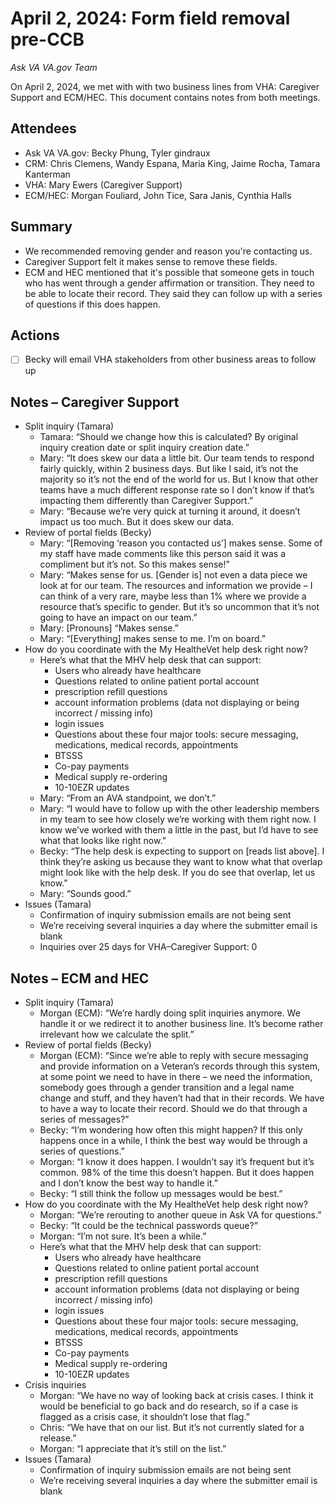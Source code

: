 # April 2, 2024: Form field removal pre-CCB
*Ask VA VA.gov Team*

On April 2, 2024, we met with with two business lines from VHA: Caregiver Support and ECM/HEC. This document contains notes from both meetings.

## Attendees

- Ask VA VA.gov: Becky Phung, Tyler gindraux
- CRM: Chris Clemens, Wandy Espana, Maria King, Jaime Rocha, Tamara Kanterman
- VHA: Mary Ewers (Caregiver Support)
- ECM/HEC: Morgan Fouliard, John Tice, Sara Janis, Cynthia Halls

## Summary

- We recommended removing gender and reason you're contacting us.
- Caregiver Support felt it makes sense to remove these fields.
- ECM and HEC mentioned that it's possible that someone gets in touch who has went through a gender affirmation or transition. They need to be able to locate their record. They said they can follow up with a series of questions if this does happen.

## Actions

- [ ] Becky will email VHA stakeholders from other business areas to follow up

## Notes – Caregiver Support

- Split inquiry (Tamara)
  - Tamara: “Should we change how this is calculated? By original inquiry creation date or split inquiry creation date.”
  - Mary: “It does skew our data a little bit. Our team tends to respond fairly quickly, within 2 business days. But like I said, it’s not the majority so it’s not the end of the world for us. But I know that other teams have a much different response rate so I don’t know if that’s impacting them differently than Caregiver Support.”
  - Mary: “Because we’re very quick at turning it around, it doesn’t impact us too much. But it does skew our data.
- Review of portal fields (Becky)
  - Mary: “[Removing ‘reason you contacted us’] makes sense. Some of my staff have made comments like this person said it was a compliment but it’s not. So this makes sense!”
  - Mary: “Makes sense for us. [Gender is] not even a data piece we look at for our team. The resources and information we provide – I can think of a very rare, maybe less than 1% where we provide a resource that’s specific to gender. But it’s so uncommon that it’s not going to have an impact on our team.”
  - Mary: [Pronouns] “Makes sense.”
  - Mary: “[Everything] makes sense to me. I’m on board.”
- How do you coordinate with the My HealtheVet help desk right now?
  - Here’s what that the MHV help desk that can support: 
    - Users who already have healthcare
    - Questions related to online patient portal account
    - prescription refill questions
    - account information problems (data not displaying or being incorrect / missing info)
    - login issues
    - Questions about these four major tools: secure messaging, medications, medical records, appointments
    - BTSSS
    - Co-pay payments
    - Medical supply re-ordering
    - 10-10EZR updates
  - Mary: “From an AVA standpoint, we don’t.”
  - Mary: “I would have to follow up with the other leadership members in my team to see how closely we’re working with them right now. I know we’ve worked with them a little in the past, but I’d have to see what that looks like right now.”
  - Becky: “The help desk is expecting to support on [reads list above]. I think they’re asking us because they want to know what that overlap might look like with the help desk. If you do see that overlap, let us know.”
  - Mary: “Sounds good.”
- Issues (Tamara)
  - Confirmation of inquiry submission emails are not being sent
  - We’re receiving several inquiries a day where the submitter email is blank
  - Inquiries over 25 days for VHA–Caregiver Support: 0 

## Notes – ECM and HEC

- Split inquiry (Tamara)
  - Morgan (ECM): “We’re hardly doing split inquiries anymore. We handle it or we redirect it to another business line. It’s become rather irrelevant how we calculate the split.”
- Review of portal fields (Becky)
  - Morgan (ECM): “Since we’re able to reply with secure messaging and provide information on a Veteran’s records through this system, at some point we need to have in there – we need the information, somebody goes through a gender transition and a legal name change and stuff, and they haven’t had that in their records. We have to have a way to locate their record. Should we do that through a series of messages?”
  - Becky: “I’m wondering how often this might happen? If this only happens once in a while, I think the best way would be through a series of questions.”
  - Morgan: “I know it does happen. I wouldn’t say it’s frequent but it’s common. 98% of the time this doesn’t happen. But it does happen and I don’t know the best way to handle it.”
  - Becky: “I still think the follow up messages would be best.”
- How do you coordinate with the My HealtheVet help desk right now?
  - Morgan: “We’re rerouting to another queue in Ask VA for questions.”
  - Becky: “It could be the technical passwords queue?”
  - Morgan: “I’m not sure. It’s been a while.”
  - Here’s what that the MHV help desk that can support: 
    - Users who already have healthcare
    - Questions related to online patient portal account
    - prescription refill questions
    - account information problems (data not displaying or being incorrect / missing info)
    - login issues
    - Questions about these four major tools: secure messaging, medications, medical records, appointments
    - BTSSS
    - Co-pay payments
    - Medical supply re-ordering
    - 10-10EZR updates
- Crisis inquiries
  - Morgan: “We have no way of looking back at crisis cases. I think it would be beneficial to go back and do research, so if a case is flagged as a crisis case, it shouldn’t lose that flag.”
  - Chris: “We have that on our list. But it’s not currently slated for a release.”
  - Morgan: “I appreciate that it’s still on the list.”
- Issues (Tamara)
  - Confirmation of inquiry submission emails are not being sent
  - We’re receiving several inquiries a day where the submitter email is blank

